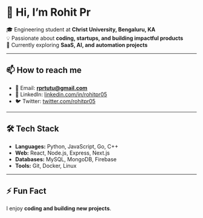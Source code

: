 # 👋 Hi, I’m Rohit Pr  

🎓 Engineering student at **Christ University, Bengaluru, KA**  
💡 Passionate about **coding, startups, and building impactful products**  
🚀 Currently exploring **SaaS, AI, and automation projects**  

---

## 📫 How to reach me  
- 📧 Email: **rprtutu@gmail.com**  
- 💼 LinkedIn: [linkedin.com/in/rohitpr05](https://linkedin.com/in/rohitpr05)  
- 🐦 Twitter: [twitter.com/rohitpr05](https://twitter.com/rohitpr05)  

---

## 🛠️ Tech Stack  
- **Languages:** Python, JavaScript, Go, C++  
- **Web:** React, Node.js, Express, Next.js  
- **Databases:** MySQL, MongoDB, Firebase  
- **Tools:** Git, Docker, Linux  

---

## ⚡ Fun Fact  
I enjoy **coding and building new projects**.  

